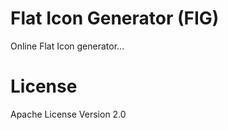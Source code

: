 Flat Icon Generator (FIG)
===

Online Flat Icon generator...


License
===
Apache License Version 2.0

